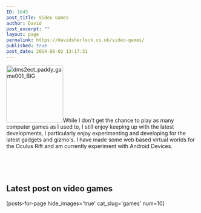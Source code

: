 ```yaml
---
ID: 1645
post_title: Video Games
author: David
post_excerpt: ""
layout: page
permalink: https://davidsherlock.co.uk/video-games/
published: true
post_date: 2014-08-02 13:17:31
---
```

<img class="alignleft wp-image-1713 size-thumbnail" src="http://davidsherlock.co.uk/wp-content/uploads/2014/08/dms2ect_paddy_game001_BIG-150x150.png" alt="dms2ect_paddy_game001_BIG" width="150" height="150" />While I don't get the chance to play as many computer games as I used to, I still enjoy keeping up with the latest developments, I particularly enjoy experimenting and developing for the latest gadgets and gizmo's. I have made some web based virtual worlds for the Oculus Rift and am currently experiment with Android Devices.

&nbsp;

&nbsp;
<h2>Latest post on video games</h2>
[posts-for-page hide_images='true' cat_slug='games' num=10]